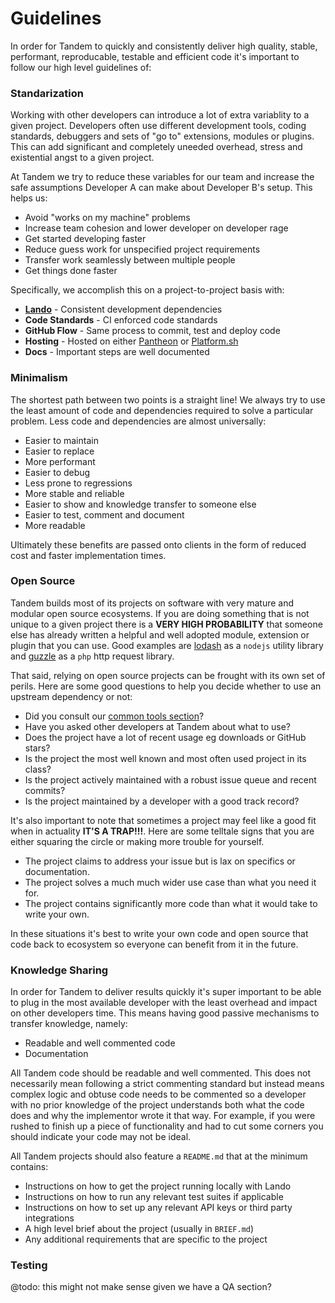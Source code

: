 Guidelines
==========

In order for Tandem to quickly and consistently deliver high quality, stable, performant, reproducable, testable and efficient code it's important to follow our high level guidelines of:

<!-- toc -->

### Standarization

Working with other developers can introduce a lot of extra variablity to a given project. Developers often use different development tools, coding standards, debuggers and sets of "go to" extensions, modules or plugins. This can add significant and completely uneeded overhead, stress and existential angst to a given project.

At Tandem we try to reduce these variables for our team and increase the safe assumptions Developer A can make about Developer B's setup.  This helps us:

* Avoid "works on my machine" problems
* Increase team cohesion and lower developer on developer rage
* Get started developing faster
* Reduce guess work for unspecified project requirements
* Transfer work seamlessly between multiple people
* Get things done faster

Specifically, we accomplish this on a project-to-project basis with:

* **[Lando](https://github.com/lando/lando)** - Consistent development dependencies
* **Code Standards** - CI enforced code standards
* **GitHub Flow** - Same process to commit, test and deploy code
* **Hosting** - Hosted on either [Pantheon](https://pantheon.io) or [Platform.sh](https://platform.sh)
* **Docs** - Important steps are well documented

### Minimalism

The shortest path between two points is a straight line! We always try to use the least amount of code and dependencies required to solve a particular problem. Less code and dependencies are almost universally:

* Easier to maintain
* Easier to replace
* More performant
* Easier to debug
* Less prone to regressions
* More stable and reliable
* Easier to show and knowledge transfer to someone else
* Easier to test, comment and document
* More readable

Ultimately these benefits are passed onto clients in the form of reduced cost and faster implementation times.

### Open Source

Tandem builds most of its projects on software with very mature and modular open source ecosystems. If you are doing something that is not unique to a given project there is a **VERY HIGH PROBABILITY** that someone else has already written a helpful and well adopted module, extension or plugin that you can use. Good examples are [lodash](https://lodash.com/docs) as a `nodejs` utility library and [guzzle](http://docs.guzzlephp.org/en/stable/) as a `php` http request library.

That said, relying on open source projects can be frought with its own set of perils. Here are some good questions to help you decide whether to use an upstream dependency or not:

* Did you consult our [common tools section](./common-tools.md)?
* Have you asked other developers at Tandem about what to use?
* Does the project have a lot of recent usage eg downloads or GitHub stars?
* Is the project the most well known and most often used project in its class?
* Is the project actively maintained with a robust issue queue and recent commits?
* Is the project maintained by a developer with a good track record?

It's also important to note that sometimes a project may feel like a good fit when in actuality **IT'S A TRAP!!!**. Here are some telltale signs that you are either squaring the circle or making more trouble for yourself.

* The project claims to address your issue but is lax on specifics or documentation.
* The project solves a much much wider use case than what you need it for.
* The project contains significantly more code than what it would take to write your own.

In these situations it's best to write your own code and open source that code back to ecosystem so everyone can benefit from it in the future.

### Knowledge Sharing

In order for Tandem to deliver results quickly it's super important to be able to plug in the most available developer with the least overhead and impact on other developers time. This means having good passive mechanisms to transfer knowledge, namely:

* Readable and well commented code
* Documentation

All Tandem code should be readable and well commented. This does not necessarily mean following a strict commenting standard but instead means complex logic and obtuse code needs to be commented so a developer with no prior knowledge of the project understands both what the code does and why the implementor wrote it that way. For example, if you were rushed to finish up a piece of functionality and had to cut some corners you should indicate your code may not be ideal.

All Tandem projects should also feature a `README.md` that at the minimum contains:

* Instructions on how to get the project running locally with Lando
* Instructions on how to run any relevant test suites if applicable
* Instructions on how to set up any relevant API keys or third party integrations
* A high level brief about the project (usually in `BRIEF.md`)
* Any additional requirements that are specific to the project

### Testing

@todo: this might not make sense given we have a QA section?
